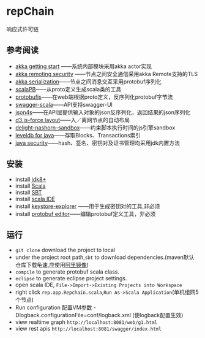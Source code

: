 # repChain
响应式许可链

## 参考阅读
- [akka getting start](http://doc.akka.io/docs/akka/current/intro/getting-started.html) ——系统内部模块采用akka actor实现
- [akka remoting security](http://doc.akka.io/docs/akka/current/scala/remoting.html) ——节点之间安全通信采用akka Remote支持的TLS
- [akka serialization](http://doc.akka.io/docs/akka/current/scala/serialization.html)——节点之间消息交互采用protobuf序列化
- [scalaPB](https://scalapb.github.io/)——从proto定义生成scala类的工具
- [protobufjs](https://github.com/dcodeIO/ProtoBuf.js/)——在web端根据proto定义，反序列化protobuf字节流
- [swagger-scala](https://github.com/swagger-api/swagger-scala-module)——API支持swagger-UI
- [json4s](https://github.com/json4s/json4s)——在API层提供输入对象的json反序列化，返回结果的json序列化
- [d3.js-force layout](https://github.com/d3/d3-3.x-api-reference/blob/master/Force-Layout.md)——入／离网节点的自动布局
- [delight-nashorn-sandbox](https://github.com/javadelight/delight-nashorn-sandbox)——约束脚本执行时间的js引擎sandbox
- [leveldb for java](https://github.com/dain/leveldb)——存取Blocks、Transactions索引
- [java security](http://docs.oracle.com/javase/8/docs/technotes/guides/security/index.html)——hash、签名、密钥对及证书管理均采用jdk内置方法

## 安装
- install [jdk8+](http://www.oracle.com/technetwork/java/javase/downloads/jdk8-downloads-2133151.html)
- install [Scala](https://www.scala-lang.org/download/)
- install [SBT](http://www.scala-sbt.org/release/docs/Setup.html)
- install [scala IDE](http://scala-ide.org/)
- install [keystore-explorer](http://keystore-explorer.org/) ——用于生成密钥对的工具,非必须
- install [protobuf editor](https://github.com/Enide/polyglot-maven-editors)——编辑protobuf定义工具，非必须

## 运行
- `git clone` download the project to local
- under the project root path,`sbt` to download dependencies.(maven默认仓库下载龟速,应使用[阿里镜像](http://www.jianshu.com/p/4d5bb95b56c5))
- `compile` to  generate protobuf scala class.
- `eclipse` to generate eclipse project settings.
- open scala IDE, `File->Import->Existing Projects into Workspace`
- right click `rep.app.Repchain.scala`,`Run As->Scala Application`(单机组网5个节点)
- Run configuration 配置VM参数 -Dlogback.configurationFile=conf/logback.xml (使logback配置生效)
- view realtime graph `http://localhost:8081/web/g1.html`
- view rest apis `http://localhost:8081/swagger/index.html`